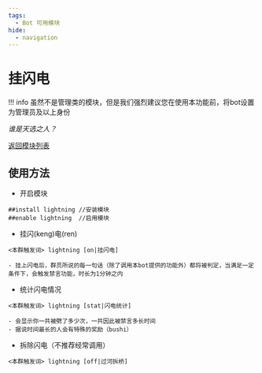```yaml
---
tags:
  - Bot 可用模块
hide:
  - navigation
---
```

 
# 挂闪电

!!! info
    虽然不是管理类的模块，但是我们强烈建议您在使用本功能前，将bot设置为管理员及以上身份

*谁是天选之人？*

[返回模块列表](index.md)

## 使用方法
* 开启模块
```text
##install lightning //安装模块
##enable lightning  //启用模块
```

* 挂闪(keng)电(ren)
```text
<本群触发词> lightning [on|挂闪电]
```
    - 挂上闪电后，群员所说的每一句话（除了调用本bot提供的功能外）都将被判定，当满足一定条件下，会触发禁言功能，时长为1分钟之内

* 统计闪电情况
```text
<本群触发词> lightning [stat|闪电统计]
```
    - 会显示你一共被劈了多少次，一共因此被禁言多长时间
    - 据说时间最长的人会有特殊的奖励（bushi）

* 拆除闪电（不推荐经常调用）
```text
<本群触发词> lightning [off|过河拆桥]
```

